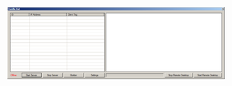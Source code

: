 ![Screenshot](https://raw.githubusercontent.com/Cryakl/Ultimate-RAT-Collection/refs/heads/main/VanillaRat/Vanilla%20Rat%20V1.1/Screenshot.png)
